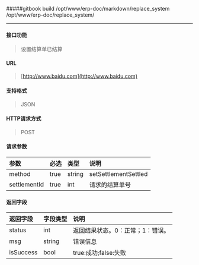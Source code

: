 #####gitbook build /opt/www/erp-doc/markdown/replace_system /opt/www/erp-doc/replace_system/

-----------
#### 接口功能

> 设置结算单已结算

#### URL

> [http://www.baidu.com](http://www.baidu.com)

#### 支持格式

> JSON

#### HTTP请求方式

> POST

#### 请求参数

|参数|必选|类型|说明|
|:----- |:-------|:-----|:-------|
|method |true |string|setSettlementSettled|
|settlementId |true |int|请求的结算单号 |

#### 返回字段

|返回字段|字段类型|说明 |
|:----- |:------|:----------------------------- |
|status | int |返回结果状态。0：正常；1：错误。 |
|msg | string |错误信息 |
|isSuccess | bool|true:成功;false:失败|
